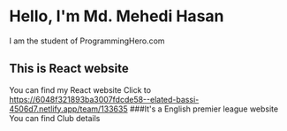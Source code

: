# Hello, I'm Md. Mehedi Hasan
I am the student of ProgrammingHero.com
## This is React website
You can find my React website
Click to https://6048f321893ba3007fdcde58--elated-bassi-4506d7.netlify.app/team/133635
###It's a English premier league website
You can find Club details
